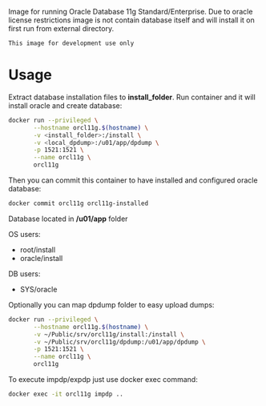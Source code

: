 Image for running Oracle Database 11g Standard/Enterprise. Due to oracle license
restrictions image is not contain database itself and will install it on first
run from external directory.

``This image for development use only``

# Usage
Extract database installation files to **install_folder**.  Run container and it
will install oracle and create database:

```sh
docker run --privileged \
       --hostname orcl11g.$(hostname) \
       -v <install_folder>:/install \
       -v <local_dpdump>:/u01/app/dpdump \
       -p 1521:1521 \
       --name orcl11g \
       orcl11g
```

Then you can commit this container to have installed and configured oracle database:

```sh
docker commit orcl11g orcl11g-installed
```

Database located in **/u01/app** folder

OS users:
* root/install
* oracle/install

DB users:
* SYS/oracle

Optionally you can map dpdump folder to easy upload dumps:
```sh
docker run --privileged \
       --hostname orcl11g.$(hostname) \
       -v ~/Public/srv/orcl11g/install:/install \
       -v ~/Public/srv/orcl11g/dpdump:/u01/app/dpdump \
       -p 1521:1521 \
       --name orcl11g \
       orcl11g
```

To execute impdp/expdp just use docker exec command:
```sh
docker exec -it orcl11g impdp ..
```

